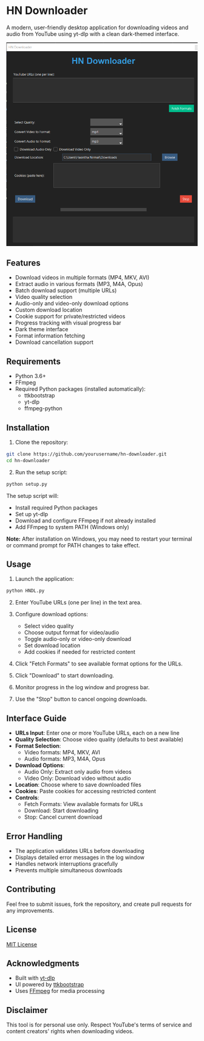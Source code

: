 # HN Downloader

A modern, user-friendly desktop application for downloading videos and audio from YouTube using yt-dlp with a clean dark-themed interface.

![Screenshot of HN Downloader](https://raw.githubusercontent.com/Hasintha-Nirmal/HN-Downloader/main/images/screenshot.png)

## Features

- Download videos in multiple formats (MP4, MKV, AVI)
- Extract audio in various formats (MP3, M4A, Opus)
- Batch download support (multiple URLs)
- Video quality selection
- Audio-only and video-only download options
- Custom download location
- Cookie support for private/restricted videos
- Progress tracking with visual progress bar
- Dark theme interface
- Format information fetching
- Download cancellation support

## Requirements

- Python 3.6+
- FFmpeg
- Required Python packages (installed automatically):
  - ttkbootstrap
  - yt-dlp
  - ffmpeg-python

## Installation

1. Clone the repository:
```bash
git clone https://github.com/yourusername/hn-downloader.git
cd hn-downloader
```

2. Run the setup script:
```bash
python setup.py
```

The setup script will:
- Install required Python packages
- Set up yt-dlp
- Download and configure FFmpeg if not already installed
- Add FFmpeg to system PATH (Windows only)

**Note:** After installation on Windows, you may need to restart your terminal or command prompt for PATH changes to take effect.

## Usage

1. Launch the application:
```bash
python HNDL.py
```

2. Enter YouTube URLs (one per line) in the text area.

3. Configure download options:
   - Select video quality
   - Choose output format for video/audio
   - Toggle audio-only or video-only download
   - Set download location
   - Add cookies if needed for restricted content

4. Click "Fetch Formats" to see available format options for the URLs.

5. Click "Download" to start downloading.

6. Monitor progress in the log window and progress bar.

7. Use the "Stop" button to cancel ongoing downloads.

## Interface Guide

- **URLs Input**: Enter one or more YouTube URLs, each on a new line
- **Quality Selection**: Choose video quality (defaults to best available)
- **Format Selection**: 
  - Video formats: MP4, MKV, AVI
  - Audio formats: MP3, M4A, Opus
- **Download Options**:
  - Audio Only: Extract only audio from videos
  - Video Only: Download video without audio
- **Location**: Choose where to save downloaded files
- **Cookies**: Paste cookies for accessing restricted content
- **Controls**:
  - Fetch Formats: View available formats for URLs
  - Download: Start downloading
  - Stop: Cancel current download

## Error Handling

- The application validates URLs before downloading
- Displays detailed error messages in the log window
- Handles network interruptions gracefully
- Prevents multiple simultaneous downloads

## Contributing

Feel free to submit issues, fork the repository, and create pull requests for any improvements.

## License

[MIT License](LICENSE)

## Acknowledgments

- Built with [yt-dlp](https://github.com/yt-dlp/yt-dlp)
- UI powered by [ttkbootstrap](https://github.com/israel-dryer/ttkbootstrap)
- Uses [FFmpeg](https://ffmpeg.org/) for media processing

## Disclaimer

This tool is for personal use only. Respect YouTube's terms of service and content creators' rights when downloading videos.
